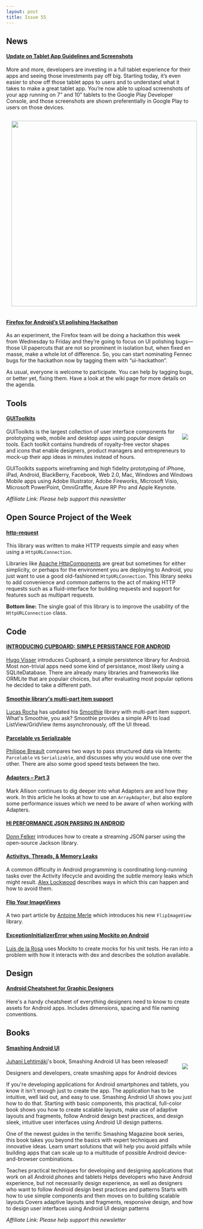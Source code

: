 ```yaml
---
layout: post
title: Issue 55
---
```

## News

#### [Update on Tablet App Guidelines and Screenshots](http://android-developers.blogspot.com/2013/04/update-on-tablet-app-guidelines-and.html)
More and more, developers are investing in a full tablet experience for their apps and seeing those investments pay off big. Starting today, it’s even easier to show off those tablet apps to users and to understand what it takes to make a great tablet app. You’re now able to upload screenshots of your app running on 7” and 10” tablets to the Google Play Developer Console, and those screenshots are shown preferentially in Google Play to users on those devices.

<img src="http://3.bp.blogspot.com/-XBN92CKxpaI/UW2VPfuCDrI/AAAAAAAACFU/rdXScleTb7Q/s1600/screenshots-example.jpeg" style="width:500px; margin: 1em;" />

#### [Firefox for Android’s UI polishing Hackathon](http://lucasr.org/2013/04/22/firefox-for-androids-ui-polishing-hackathon/)
As an experiment, the Firefox team will be doing a hackathon this week from Wednesday to Friday and they’re going to focus on UI polishing bugs—those UI papercuts that are not so prominent in isolation but, when fixed en masse, make a whole lot of difference. So, you can start nominating Fennec bugs for the hackathon now by tagging them with “ui-hackathon”.

As usual, everyone is welcome to participate. You can help by tagging bugs, or better yet, fixing them. Have a look at the wiki page for more details on the agenda.

## Tools

#### [GUIToolkits](http://bit.ly/GUIToolkits)
[<img src="http://s3.amazonaws.com/guitoolkits/img/complete/GU-Toolkits-Logo-Transparent.png" style="float: right; margin: 1em;" />](http://guitoolkits.com)

GUIToolkits is the largest collection of user interface components for prototyping web, mobile and desktop apps using popular design tools. Each toolkit contains hundreds of royalty-free vector shapes and icons that enable designers, product managers and entrepreneurs to mock-up their app ideas in minutes instead of hours.

GUIToolkits supports wireframing and high fidelity prototyping of iPhone, iPad, Android, BlackBerry, Facebook, Web 2.0, Mac, Windows and Windows Mobile apps using Adobe Illustrator, Adobe Fireworks, Microsoft Visio, Microsoft PowerPoint, OmniGraffle, Axure RP Pro and Apple Keynote.

*Affiliate Link: Please help support this newsletter*

## Open Source Project of the Week

#### [http-request](https://github.com/kevinsawicki/http-request)
This library was written to make HTTP requests simple and easy when using a `HttpURLConnection`.

Libraries like [Apache HttpComponents](http://hc.apache.org) are great but sometimes
for either simplicity, or perhaps for the environment you are deploying to Android,
you just want to use a good old-fashioned `HttpURLConnection`.  This library seeks
to add convenience and common patterns to the act of making HTTP requests such as
a fluid-interface for building requests and support for features such as multipart
requests.

**Bottom line:** The single goal of this library is to improve the usability of the
`HttpURLConnection` class.


## Code

#### [INTRODUCING CUPBOARD: SIMPLE PERSISTANCE FOR ANDROID](http://code.neenbedankt.com/introducing-cupboard-simple-persistance-for-android/)
[Hugo Visser](https://plus.google.com/u/0/102164807080986038267) introduces Cupboard, a simple persistence library for Android. Most non-trivial apps need some kind of persistance, most likely using a SQLiteDatabase. There are already many libraries and frameworks like ORMLite that are populair choices, but after evaluating most popular options he decided to take a different path.

#### [Smoothie library's multi-part item support](https://plus.google.com/117146991527827534089/posts/NMAFzLEqwjp)
[Lucas Rocha](https://plus.google.com/117146991527827534089) has updated his [Smoothie](https://github.com/lucasr/smoothie) library with multi-part item support. What's Smoothie, you ask? Smoothie provides a simple API to load ListView/GridView items asynchronously, off the UI thread.

#### [Parcelable vs Serializable](http://www.developerphil.com/parcelable-vs-serializable/)
[Philippe Breault](https://plus.google.com/112494309429857640112) compares two ways to pass structured data via Intents: `Parcelable` vs `Serializable`, and discusses why you would use one over the other. There are also some good speed tests between the two.

#### [Adapters – Part 3](http://blog.stylingandroid.com/archives/1710)
Mark Allison continues to dig deeper into what Adapters are and how they work. In this article he looks at how to use an `ArrayAdapter`, but also explore some performance issues which we need to be aware of when working with Adapters.

#### [HI PERFORMANCE JSON PARSING IN ANDROID](http://blog.donnfelker.com/2013/04/15/hi-performance-json-parsing-in-android/)
[Donn Felker](https://plus.google.com/114746422988923214718) introduces how to create a streaming JSON parser using the open-source Jackson library.

#### [Activitys, Threads, & Memory Leaks](http://www.androiddesignpatterns.com/2013/04/activitys-threads-memory-leaks.html)
A common difficulty in Android programming is coordinating long-running tasks over the Activity lifecycle and avoiding the subtle memory leaks which might result. [Alex Lockwood](https://plus.google.com/100751609891157863386) describes ways in which this can happen and how to avoid them.

#### [Flip Your ImageViews](http://castorflex.github.io/blog/2013/04/16/flip-your-imageviews/)
A two part article by [Antoine Merle](https://plus.google.com/108486473528609847558) which introduces his new `FlipImageView` library.

#### [ExceptionInitializerError when using Mockito on Android](http://www.luisdelarosa.com/2013/04/15/java-lang-exceptioninitializererror-when-using-mockito-on-android/)
[Luis de la Rosa](https://plus.google.com/102179788454815454009/posts) uses Mockito to create mocks for his unit tests. He ran into a problem with how it interacts with dex and describes the solution available.

## Design

#### [Android Cheatsheet for Graphic Designers](http://petrnohejl.github.io/Android-Cheatsheet-For-Graphic-Designers/)
Here's a handy cheatsheet of everything designers need to know to create assets for Android apps. Includes dimensions, spacing and file naming conventions.

## Books

#### [Smashing Android UI](http://amzn.to/SXEAgq)
<img src="http://ecx.images-amazon.com/images/I/516wgPrly9L._SL500_AA300_.jpg" style="float: right; margin: 1em;" /> 

[Juhani Lehtimäki](https://plus.google.com/102272971619910906878)'s book, Smashing Android UI has been released!

Designers and developers, create smashing apps for Android devices

If you're developing applications for Android smartphones and tablets, you know it isn't enough just to create the app. The application has to be intuitive, well laid out, and easy to use. Smashing Android UI shows you just how to do that. Starting with basic components, this practical, full-color book shows you how to create scalable layouts, make use of adaptive layouts and fragments, follow Android design best practices, and design sleek, intuitive user interfaces using Android UI design patterns.

One of the newest guides in the terrific Smashing Magazine book series, this book takes you beyond the basics with expert techniques and innovative ideas. Learn smart solutions that will help you avoid pitfalls while building apps that can scale up to a multitude of possible Android device-and-browser combinations.

Teaches practical techniques for developing and designing applications that work on all Android phones and tablets
Helps developers who have Android experience, but not necessarily design experience, as well as designers who want to follow Android design best practices and patterns
Starts with how to use simple components and then moves on to building scalable layouts
Covers adaptive layouts and fragments, responsive design, and how to design user interfaces using Android UI design patterns

*Affiliate Link: Please help support this newsletter*
